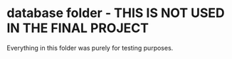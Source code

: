 # database folder - THIS IS NOT USED IN THE FINAL PROJECT

Everything in this folder was purely for testing purposes.